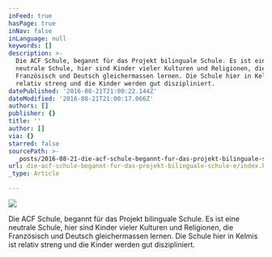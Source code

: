 ```yaml
---
inFeed: true
hasPage: true
inNav: false
inLanguage: null
keywords: []
description: >-
  Die ACF Schule, begannt für das Projekt bilinguale Schule. Es ist eine
  neutrale Schule, hier sind Kinder vieler Kulturen und Religionen, die
  Französisch und Deutsch gleichermassen lernen. Die Schule hier in Kelmis ist
  relativ streng und die Kinder werden gut diszipliniert.
datePublished: '2016-08-21T21:00:22.144Z'
dateModified: '2016-08-21T21:00:17.066Z'
authors: []
publisher: {}
title: ''
author: []
via: {}
starred: false
sourcePath: >-
  _posts/2016-08-21-die-acf-schule-begannt-fur-das-projekt-bilinguale-schule-e.md
url: die-acf-schule-begannt-fur-das-projekt-bilinguale-schule-e/index.html
_type: Article

---
```

![](https://the-grid-user-content.s3-us-west-2.amazonaws.com/c63d137e-f2e2-4e4e-9744-462e52a0d69d.jpg)

Die ACF Schule, begannt für das Projekt bilinguale Schule. Es ist eine neutrale Schule, hier sind Kinder vieler Kulturen und Religionen, die Französisch und Deutsch gleichermassen lernen. Die Schule hier in Kelmis ist relativ streng und die Kinder werden gut diszipliniert.